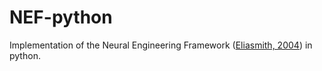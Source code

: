 # NEF-python
Implementation of the Neural Engineering Framework ([Eliasmith, 2004](http://arts.uwaterloo.ca/~celiasmi/Papers/eliasmith.build%20and%20control%20spiking%20attractors.nc.pdf)) in python.
